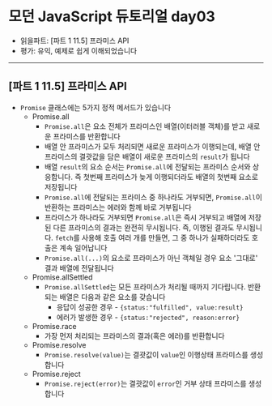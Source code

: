 # 모던 JavaScript 듀토리얼 day03

- 읽을파트: [파트 1 11.5] 프라미스 API
- 평가: 유익, 예제로 쉽게 이해되었습니다

---

## [파트 1 11.5] 프라미스 API

- `Promise` 클래스에는 5가지 정적 메서드가 있습니다
  - Promise.all
    - `Promise.all`은 요소 전체가 프라미스인 배열(이터러블 객체)를 받고 새로운 프라미스를 반환합니다
    - 배열 안 프라미스가 모두 처리되면 새로운 프라미스가 이행되는데, 배열 안 프라미스의 결괏값을 담은 배열이 새로운 프라미스의 `result`가 됩니다
    - 배열 `result`의 요소 순서는 `Promise.all`에 전달되는 프라미스 순서와 상응합니다. 즉 첫번째 프라미스가 늦게 이행되더라도 배열의 첫번째 요소로 저장됩니다
    - `Promise.all`에 전달되는 프라미스 중 하나라도 거부되면, `Promise.all`이 반환하는 프라미스는 에러와 함께 바로 거부됩니다
    - 프라미스가 하나라도 거부되면 `Promise.all`은 즉시 거부되고 배열에 저장된 다른 프라미스의 결과는 완전히 무시됩니다. 즉, 이행된 결과도 무시됩니다.
      `fetch`를 사용해 호출 여러 개를 만들면, 그 중 하나가 실패하더라도 호출은 계속 일어납니다
    - `Promise.all(...)`의 요소로 프라미스가 아닌 객체일 경우 요소 '그대로' 결과 배열에 전달됩니다
  - Promise.allSettled
    - `Promise.allSettled`는 모든 프라미스가 처리될 때까지 기다립니다. 반환되는 배열은 다음과 같은 요소를 갖습니다
      - 응답이 성공한 경우 - `{status:"fulfilled", value:result}`
      - 에러가 발생한 경우 - `{status:"rejected", reason:error}`
  - Promise.race
    - 가장 먼저 처리되는 프라미스의 결과(혹은 에러)를 반환합니다
  - Promise.resolve
    - `Promise.resolve(value)`는 결괏값이 `value`인 이행상태 프라미스를 생성합니다
  - Promise.reject
    - `Promise.reject(error)`는 결괏값이 `error`인 거부 상태 프라미스를 생성합니다
